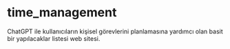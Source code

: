 # time_management
ChatGPT ile kullanıcıların kişisel görevlerini planlamasına yardımcı olan basit bir yapılacaklar listesi web sitesi.
